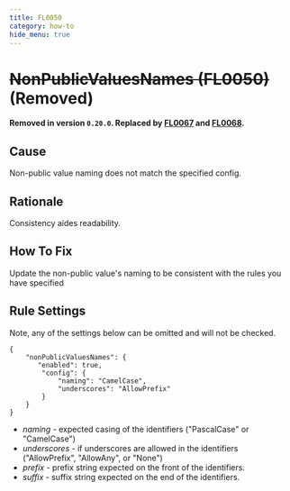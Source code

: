 ```yaml
---
title: FL0050
category: how-to
hide_menu: true
---
```


# ~~NonPublicValuesNames (FL0050)~~ (Removed)

**Removed in version `0.20.0`. Replaced by [FL0067](FL0067.html) and [FL0068](FL0068.html).**

## Cause

Non-public value naming does not match the specified config.

## Rationale

Consistency aides readability.

## How To Fix

Update the non-public value's naming to be consistent with the rules you have specified

## Rule Settings

Note, any of the settings below can be omitted and will not be checked.

    {
        "nonPublicValuesNames": {
           "enabled": true,
            "config": {
                "naming": "CamelCase",
                "underscores": "AllowPrefix"
            }
        }
    }

* *naming* - expected casing of the identifiers ("PascalCase" or "CamelCase")
* *underscores* - if underscores are allowed in the identifiers ("AllowPrefix", "AllowAny", or "None")
* *prefix* - prefix string expected on the front of the identifiers.
* *suffix* - suffix string expected on the end of the identifiers.
